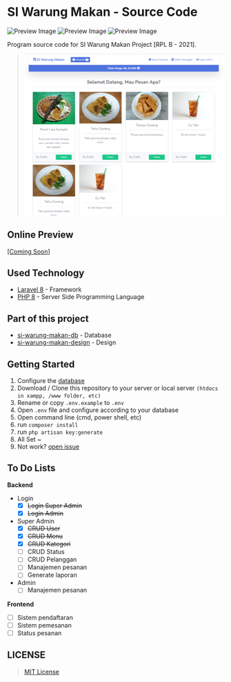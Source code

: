 # SI Warung Makan - Source Code

![Preview Image](https://img.shields.io/github/last-commit/theskinnyrat/si-warung-makan?style=flat-square)
![Preview Image](https://img.shields.io/github/languages/count/theskinnyrat/si-warung-makan?style=flat-square)
![Preview Image](https://img.shields.io/github/languages/top/theskinnyrat/si-warung-makan?style=flat-square)

Program source code for SI Warung Makan Project [RPL B - 2021].
> ![Preview Image](https://github.com/theskinnyrat/si-warung-makan/raw/master/preview.png)

## Online Preview

 [[Coming Soon]](#)

## Used Technology

- [Laravel 8](https://laravel.com/) - Framework
- [PHP 8](https://www.php.net/releases/8.0/en.php) - Server Side Programming Language

## Part of this project

- [si-warung-makan-db](https://github.com/TheSkinnyRat/si-warung-makan-db) - Database
- [si-warung-makan-design](https://github.com/TheSkinnyRat/si-warung-makan-design) - Design

## Getting Started

1. Configure the [database](https://github.com/TheSkinnyRat/si-warung-makan-db)
2. Download / Clone this repository to your server or local server `(htdocs in xampp, /www folder, etc)`
3. Rename or copy `.env.example` to `.env`
4. Open `.env` file and configure according to your database
5. Open command line (cmd, power shell, etc)
6. run `composer install`
7. run `php artisan key:generate`
8. All Set ~
9. Not work? [open issue](https://github.com/TheSkinnyRat/si-warung-makan/issues)

## To Do Lists

**Backend**
- Login
    - [x] ~~Login Super Admin~~
    - [x] ~~Login Admin~~
- Super Admin
    - [x] ~~CRUD User~~
    - [x] ~~CRUD Menu~~
    - [x] ~~CRUD Kategori~~
    - [ ] CRUD Status
    - [ ] CRUD Pelanggan
    - [ ] Manajemen pesanan
    - [ ] Generate laporan
- Admin
    - [ ] Manajemen pesanan

**Frontend**
- [ ] Sistem pendaftaran
- [ ] Sistem pemesanan
- [ ] Status pesanan

## LICENSE
> [MIT License](https://github.com/TheSkinnyRat/si-warung-makan/blob/master/LICENSE)
